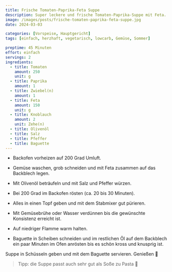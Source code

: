 ```yaml
---
title: Frische Tomaten-Paprika-Feta Suppe
description: Super leckere und frische Tomaten-Paprika-Suppe mit Feta. Als Basis für fantastische Pasta oder auch einfach zum pur genießen.
image: /images/posts/frische-tomaten-paprika-feta-suppe.jpg
date: 2024-03-03

categories: [Vorspeise, Hauptgericht]
tags: [einfach, herzhaft, vegetarisch, lowcarb, Gemüse, Sommer]

preptime: 45 Minuten
effort: einfach
servings: 2
ingredients:
  - title: Tomaten
    amount: 250
    unit: g
  - title: Paprika
    amount: 1
  - title: Zwiebel(n)
    amount: 1
  - title: Feta
    amount: 150
    unit: g
  - title: Knoblauch
    amount: 2
    unit: Zehe(n)
  - title: Olivenöl
  - title: Salz
  - title: Pfeffer
  - title: Baguette
---
```


- Backofen vorheizen auf 200 Grad Umluft.
- Gemüse waschen, grob schneiden und mit Feta zusammen auf das Backblech legen.
- Mit Olivenöl beträufeln und mit Salz und Pfeffer würzen.
- Bei 200 Grad im Backofen rösten (ca. 20 bis 30 Minuten).

- Alles in einen Topf geben und mit dem Stabmixer gut pürieren.
- Mit Gemüsebrühe oder Wasser verdünnen bis die gewünschte Konsistenz erreicht ist.
- Auf niedriger Flamme warm halten.

- Baguette in Scheiben schneiden und im restlichen Öl auf dem Backblech ein paar Minuten im Ofen anrösten bis es schön kross und knusprig ist.

Suppe in Schüsseln geben und mit dem Baguette servieren. Genießen 🤩

> Tipp: die Suppe passt auch sehr gut als Soße zu Pasta 🍝
